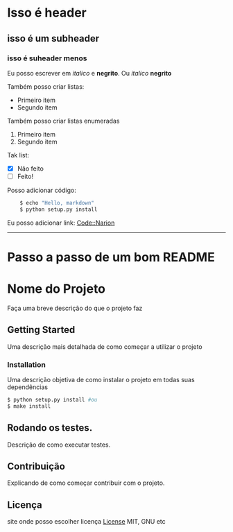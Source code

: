 # Isso é header

## isso é um subheader

### isso é suheader menos

Eu posso escrever em _italico_ e __negrito__. Ou *italico* **negrito**

Também posso criar listas:
* Primeiro item
* Segundo item

Também posso criar listas enumeradas
1. Primeiro item
2. Segundo item

Tak list:
* [x] Não feito
* [ ] Feito!

Posso adicionar código:
```bash
    $ echo "Hello, markdown"
    $ python setup.py install
```

Eu posso adicionar link: [Code::Narion](https://codenation.dev)

---------------------
# Passo a passo de um bom README

# Nome do Projeto

Faça uma breve descrição do que o projeto faz

## Getting Started

Uma descrição mais detalhada de como começar a utilizar o projeto

### Installation

Uma descrição objetiva de como instalar o projeto em todas suas dependências
```bash
$ python setup.py install #ou
$ make install
```
## Rodando os testes.

Descrição de como executar testes.

## Contribuição

Explicando de como começar contribuir com o projeto.

## Licença
site onde posso escolher licença [License](choosealicense.com)
MIT, GNU etc